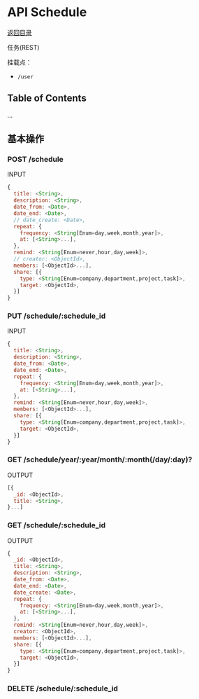 # API Schedule

[返回目录](index.md)

任务(REST)

挂载点：
* `/user`

## Table of Contents

...

## 基本操作

### POST /schedule

INPUT

```javascript
{
  title: <String>,
  description: <String>,
  date_from: <Date>,
  date_end: <Date>,
  // date_create: <Date>,
  repeat: {
    frequency: <String[Enum=day,week,month,year]>,
    at: [<String>...],
  },
  remind: <String[Enum=never,hour,day,week]>,
  // creator: <ObjectId>,
  members: [<ObjectId>...],
  share: [{
    type: <String[Enum=company,department,project,task]>,
    target: <ObjectId>,
  }]
}
```

### PUT /schedule/:schedule_id

INPUT

```javascript
{
  title: <String>,
  description: <String>,
  date_from: <Date>,
  date_end: <Date>,
  repeat: {
    frequency: <String[Enum=day,week,month,year]>,
    at: [<String>...],
  },
  remind: <String[Enum=never,hour,day,week]>,
  members: [<ObjectId>...],
  share: [{
    type: <String[Enum=company,department,project,task]>,
    target: <ObjectId>,
  }]
}
```

### GET /schedule/year/:year/month/:month(/day/:day)?

OUTPUT

```javascript
[{
  _id: <ObjectId>,
  title: <String>,
}...]
```

### GET /schedule/:schedule_id

OUTPUT

```javascript
{
  _id: <ObjectId>,
  title: <String>,
  description: <String>,
  date_from: <Date>,
  date_end: <Date>,
  date_create: <Date>,
  repeat: {
    frequency: <String[Enum=day,week,month,year]>,
    at: [<String>...],
  },
  remind: <String[Enum=never,hour,day,week]>,
  creator: <ObjectId>,
  members: [<ObjectId>...],
  share: [{
    type: <String[Enum=company,department,project,task]>,
    target: <ObjectId>,
  }]
}
```

### DELETE /schedule/:schedule_id
